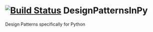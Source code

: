 [![Build Status](https://travis-ci.org/jmeline/DesignPatternsInPy.svg?branch=master)](https://travis-ci.org/jmeline/DesignPatternsInPy)
DesignPatternsInPy
==================

Design Patterns specifically for Python

